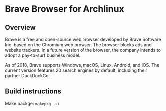 # Brave Browser for Archlinux


## Overview 
Brave is a free and open-source web browser developed by Brave Software Inc. based on the Chromium web browser. The browser blocks ads and website trackers. In a future version of the browser, the company intends to adopt a pay-to-surf business model.

As of 2018, Brave supports Windows, macOS, Linux, Android, and iOS. The current version features 20 search engines by default, including their partner DuckDuckGo.
    
## Build instructions
Make packge: `makepkg -si`

